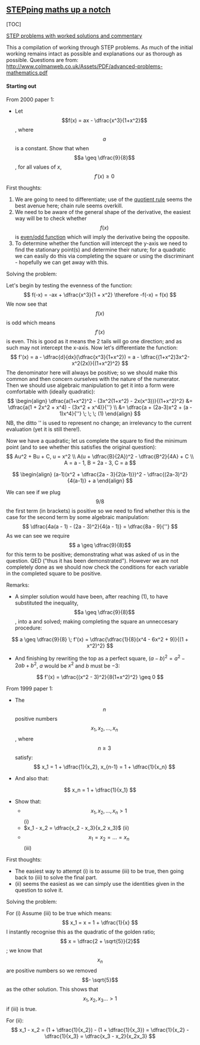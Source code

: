 ## <u>STEPping maths up a notch</u>

[TOC]

<u>STEP problems with worked solutions and commentary</u>

This a compilation of working through STEP problems. As much of the initial working remains intact as possible and explanations our as thorough as possible. Questions are from: http://www.colmanweb.co.uk/Assets/PDF/advanced-problems-mathematics.pdf

#### Starting out

From 2000 paper 1:

- Let $$f(x) = ax - \dfrac{x^3}{1+x^2}$$, where $$a$$ is a constant. Show that when $$a \geq \dfrac{9}{8}$$, for all values of $x$, $$f'(x) \geq 0$$

First thoughts:

1. We are going to need to differentiate; use of the [quotient rule](http://www.mathcentre.ac.uk/resources/uploaded/mc-ty-quotient-2009-1.pdf) seems the best avenue here; chain rule seems overkill.
2. We need to be aware of the general shape of the derivative, the easiest way will be to check whether $$f(x)$$ is [even/odd function](https://en.wikipedia.org/wiki/Even_and_odd_functions) which will imply the derivative being the opposite.
3. To determine whether the function will intercept the y-axis we need to find the stationary point(s) and determine their nature; for a quadratic we can easily do this via completing the square or using the discriminant - hopefully we can get away with this.

Solving the problem:

Let's begin by testing the evenness of the function: 
$$
f(-x) = -ax + \dfrac{x^3}{1 + x^2} \therefore -f(-x) = f(x)
$$
We now see that $$f(x)$$ is odd which means $$f'(x)$$ is even. This is good as it means the 2 tails will go one direction; and as such may not intercept the x-axis. Now let's differentiate the function:
$$
f'(x) = a - \dfrac{d}{dx}(\dfrac{x^3}{1+x^2}) = a - \dfrac{(1+x^2)3x^2- x^2(2x)}{(1+x^2)^2}
$$
The denominator here will always be positive; so we should make this common and then concern ourselves with the nature of the numerator. Then we should use algebraic manipulation to get it into a form were comfortable with (ideally quadratic):
$$
\begin{align}
\dfrac{a(1+x^2)^2 - (3x^2(1+x^2) - 2x(x^3))}{(1+x^2)^2} &= \dfrac{a(1 + 2x^2 + x^4) - (3x^2 + x^4)}{''} \\
&= \dfrac{a + (2a-3)x^2 + (a - 1)x^4}{''} \; \; \; (1)
\end{align}
$$
NB, the ditto '' is used to represent no change; an irrelevancy to the current evaluation (yet it is still there!).

Now we have a quadratic; let us complete the square to find the minimum point (and to see whether this satisfies the original question):
$$
Au^2 + Bu + C, u = x^2 \\
A(u + \dfrac{B}{2A})^2 - \dfrac{B^2}{4A} + C \\
A = a - 1, B = 2a - 3, C = a
$$

$$
\begin{align}
(a-1)(x^2 + \dfrac{2a - 3}{2(a-1)})^2 - \dfrac{(2a-3)^2}{4(a-1)} + a
\end{align}
$$

We can see if we plug $$9/8$$ the first term (in brackets) is positive so we need to find whether this is the case for the second term by some algebraic manipulation:
$$
\dfrac{4a(a - 1) - (2a - 3)^2}{4(a - 1)} = \dfrac{8a - 9}{''}
$$
As we can see we require $$ a \geq \dfrac{9}{8}$$ for this term to be positive; demonstrating what was asked of us in the question. QED ("thus it has been demonstrated"). However we are not completely done as we should now check the conditions for each variable in the completed square to be positive. 

Remarks:

- A simpler solution would have been, after reaching (1), to have substituted the inequality,  $$a \geq \dfrac{9}{8}$$, into a and solved; making completing the square an unneccesary procedure:

$$
a \geq \dfrac{9}{8} \; f'(x) = \dfrac{\dfrac{1}{8}(x^4 - 6x^2 + 9)}{(1 + x^2)^2}
$$

- And finishing by rewriting the top as a perfect square, $(a - b)^2 = a^2 - 2ab + b^2$, $a$ would be $x^2$ and $b$ must be $-3$: 

$$
f'(x) = \dfrac{(x^2 - 3)^2}{8(1+x^2)^2} \geq 0
$$

From 1999 paper 1:

- The $$n$$ positive numbers $$x_1, x_2, ..., x_n$$, where $$n \geq 3$$ satisfy:
  $$
  x_1 = 1 + \dfrac{1}{x_2}, x_{n-1} = 1 + \dfrac{1}{x_n}
  $$



- And also that:

$$
x_n = 1 + \dfrac{1}{x_1}
$$

- Show that:
  - $$x_1,x_2,...,x_n > 1$$ (i)
  - $x_1 - x_2 = \dfrac{x_2 - x_3}{x_2 x_3}$ (ii)
  - $$x_1 = x_2 = ... = x_n$$ (iii)

First thoughts:

- The easiest way to attempt (i) is to assume (iii) to be true, then going back to (iii) to solve the final part.
- (ii) seems the easiest as we can simply use the identities given in the question to solve it.

Solving the problem:

For (i) Assume (iii) to be true which means:
$$
x_1 = x = 1 + \dfrac{1}{x}
$$
I instantly recognise this as the quadratic of the golden ratio; $$ x = \dfrac{2 + \sqrt{5}}{2}$$; we know that $$x_n$$ are positive numbers so we removed $$- \sqrt{5}$$ as the other solution. This shows that $$x_1, x_2, x_3... > 1 $$ if (iii) is true.

For (ii):
$$
x_1 - x_2 = (1 + \dfrac{1}{x_2}) - (1 + \dfrac{1}{x_3}) = \dfrac{1}{x_2} - \dfrac{1}{x_3} = \dfrac{x_3 - x_2}{x_2x_3}
$$


